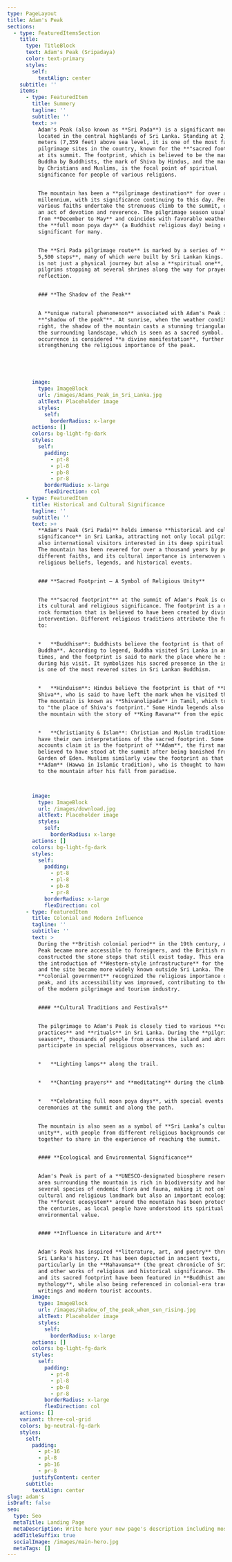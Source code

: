 ```yaml
---
type: PageLayout
title: Adam's Peak
sections:
  - type: FeaturedItemsSection
    title:
      type: TitleBlock
      text: Adam's Peak (Sripadaya)
      color: text-primary
      styles:
        self:
          textAlign: center
    subtitle: ''
    items:
      - type: FeaturedItem
        title: Summery
        tagline: ''
        subtitle: ''
        text: >+
          Adam's Peak (also known as **Sri Pada**) is a significant mountain
          located in the central highlands of Sri Lanka. Standing at 2,243
          meters (7,359 feet) above sea level, it is one of the most famous
          pilgrimage sites in the country, known for the **"sacred footprint"**
          at its summit. The footprint, which is believed to be the mark of
          Buddha by Buddhists, the mark of Shiva by Hindus, and the mark of Adam
          by Christians and Muslims, is the focal point of spiritual
          significance for people of various religions.


          The mountain has been a **pilgrimage destination** for over a
          millennium, with its significance continuing to this day. People of
          various faiths undertake the strenuous climb to the summit, often as
          an act of devotion and reverence. The pilgrimage season usually runs
          from **December to May** and coincides with favorable weather, with
          the **full moon poya day** (a Buddhist religious day) being especially
          significant for many.


          The **Sri Pada pilgrimage route** is marked by a series of **over
          5,500 steps**, many of which were built by Sri Lankan kings. The climb
          is not just a physical journey but also a **spiritual one**, with
          pilgrims stopping at several shrines along the way for prayer and
          reflection.


          ### **The Shadow of the Peak**


          A **unique natural phenomenon** associated with Adam's Peak is the
          **"shadow of the peak"**. At sunrise, when the weather conditions are
          right, the shadow of the mountain casts a stunning triangular shape on
          the surrounding landscape, which is seen as a sacred symbol. This
          occurrence is considered **a divine manifestation**, further
          strengthening the religious importance of the peak.





        image:
          type: ImageBlock
          url: /images/Adams_Peak_in_Sri_Lanka.jpg
          altText: Placeholder image
          styles:
            self:
              borderRadius: x-large
        actions: []
        colors: bg-light-fg-dark
        styles:
          self:
            padding:
              - pt-8
              - pl-8
              - pb-8
              - pr-8
            borderRadius: x-large
            flexDirection: col
      - type: FeaturedItem
        title: Historical and Cultural Significance
        tagline: ''
        subtitle: ''
        text: >+
          **Adam's Peak (Sri Pada)** holds immense **historical and cultural
          significance** in Sri Lanka, attracting not only local pilgrims but
          also international visitors interested in its deep spiritual heritage.
          The mountain has been revered for over a thousand years by people of
          different faiths, and its cultural importance is interwoven with
          religious beliefs, legends, and historical events.


          ### **Sacred Footprint – A Symbol of Religious Unity**


          The **"sacred footprint"** at the summit of Adam's Peak is central to
          its cultural and religious significance. The footprint is a natural
          rock formation that is believed to have been created by divine
          intervention. Different religious traditions attribute the footprint
          to:


          *   **Buddhism**: Buddhists believe the footprint is that of **Lord
          Buddha**. According to legend, Buddha visited Sri Lanka in ancient
          times, and the footprint is said to mark the place where he stood
          during his visit. It symbolizes his sacred presence in the island and
          is one of the most revered sites in Sri Lankan Buddhism.


          *   **Hinduism**: Hindus believe the footprint is that of **Lord
          Shiva**, who is said to have left the mark when he visited the island.
          The mountain is known as **Shivanolipada** in Tamil, which translates
          to "the place of Shiva's footprint." Some Hindu legends also associate
          the mountain with the story of **King Ravana** from the epic Ramayana.


          *   **Christianity & Islam**: Christian and Muslim traditions also
          have their own interpretations of the sacred footprint. Some Christian
          accounts claim it is the footprint of **Adam**, the first man, who is
          believed to have stood at the summit after being banished from the
          Garden of Eden. Muslims similarly view the footprint as that of
          **Adam** (Hawwa in Islamic tradition), who is thought to have traveled
          to the mountain after his fall from paradise.



        image:
          type: ImageBlock
          url: /images/download.jpg
          altText: Placeholder image
          styles:
            self:
              borderRadius: x-large
        actions: []
        colors: bg-light-fg-dark
        styles:
          self:
            padding:
              - pt-8
              - pl-8
              - pb-8
              - pr-8
            borderRadius: x-large
            flexDirection: col
      - type: FeaturedItem
        title: Colonial and Modern Influence
        tagline: ''
        subtitle: ''
        text: >
          During the **British colonial period** in the 19th century, Adam's
          Peak became more accessible to foreigners, and the British rulers
          constructed the stone steps that still exist today. This era also saw
          the introduction of **Western-style infrastructure** for the pilgrims,
          and the site became more widely known outside Sri Lanka. The
          **colonial government** recognized the religious importance of the
          peak, and its accessibility was improved, contributing to the growth
          of the modern pilgrimage and tourism industry.


          #### **Cultural Traditions and Festivals**


          The pilgrimage to Adam's Peak is closely tied to various **cultural
          practices** and **rituals** in Sri Lanka. During the **pilgrimage
          season**, thousands of people from across the island and abroad
          participate in special religious observances, such as:


          *   **Lighting lamps** along the trail.


          *   **Chanting prayers** and **meditating** during the climb.


          *   **Celebrating full moon poya days**, with special events and
          ceremonies at the summit and along the path.


          The mountain is also seen as a symbol of **Sri Lanka’s cultural
          unity**, with people from different religious backgrounds coming
          together to share in the experience of reaching the summit.


          #### **Ecological and Environmental Significance**


          Adam's Peak is part of a **UNESCO-designated biosphere reserve**. The
          area surrounding the mountain is rich in biodiversity and home to
          several species of endemic flora and fauna, making it not only a
          cultural and religious landmark but also an important ecological area.
          The **forest ecosystem** around the mountain has been protected over
          the centuries, as local people have understood its spiritual and
          environmental value.


          #### **Influence in Literature and Art**


          Adam's Peak has inspired **literature, art, and poetry** throughout
          Sri Lanka's history. It has been depicted in ancient texts,
          particularly in the **Mahavamsa** (the great chronicle of Sri Lanka)
          and other works of religious and historical significance. The mountain
          and its sacred footprint have been featured in **Buddhist and Hindu
          mythology**, while also being referenced in colonial-era travel
          writings and modern tourist accounts.
        image:
          type: ImageBlock
          url: /images/Shadow_of_the_peak_when_sun_rising.jpg
          altText: Placeholder image
          styles:
            self:
              borderRadius: x-large
        actions: []
        colors: bg-light-fg-dark
        styles:
          self:
            padding:
              - pt-8
              - pl-8
              - pb-8
              - pr-8
            borderRadius: x-large
            flexDirection: col
    actions: []
    variant: three-col-grid
    colors: bg-neutral-fg-dark
    styles:
      self:
        padding:
          - pt-16
          - pl-8
          - pb-16
          - pr-8
        justifyContent: center
      subtitle:
        textAlign: center
slug: adam's
isDraft: false
seo:
  type: Seo
  metaTitle: Landing Page
  metaDescription: Write here your new page's description including most relevant keywords.
  addTitleSuffix: true
  socialImage: /images/main-hero.jpg
  metaTags: []
---
```

